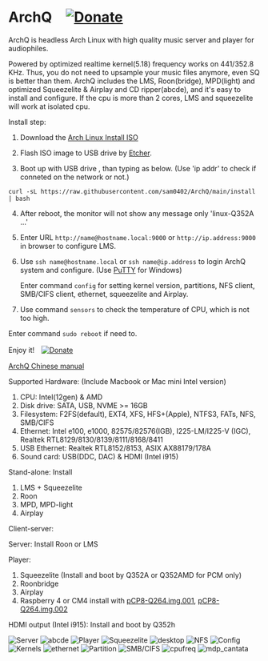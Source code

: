 # ArchQ　[![Donate](images/pdonate.png)](https://paypal.me/sam402shu)

ArchQ is headless Arch Linux with high quality music server and player for audiophiles.

Powered by optimized realtime kernel(5.18) frequency works on 441/352.8 KHz.
Thus, you do not need to upsample your music files anymore, even SQ is better than them.
ArchQ includes the LMS, Roon(bridge), MPD(light) and optimized Squeezelite & Airplay and CD ripper(abcde), and it's easy to install and configure.
If the cpu is more than 2 cores, LMS and squeezelite will work at isolated cpu.


Install step:
1. Download the [Arch Linux Install ISO](http://mirror.rackspace.com/archlinux/iso/latest/)

2. Flash ISO image to USB drive by [Etcher](https://www.balena.io/etcher/?).

3. Boot up with USB drive , than typing as below. (Use 'ip addr' to check if conneted on the network or not.)
 
`curl -sL https://raw.githubusercontent.com/sam0402/ArchQ/main/install | bash`

4. After reboot, the monitor will not show any message only 'linux-Q352A ...'

5. Enter URL `http://name@hostname.local:9000` or `http://ip.address:9000` in browser to configure LMS.

6. Use `ssh name@hostname.local` or `ssh name@ip.address` to login ArchQ system and configure. (Use [PuTTY](https://www.putty.org) for Windows)
   
   Enter command `config` for setting kernel version, partitions, NFS client, SMB/CIFS client, ethernet, squeezelite and Airplay.

7. Use command `sensors` to check the temperature of CPU, which is not too high.

Enter command `sudo reboot` if need to.

Enjoy it!　[![Donate](images/buymeacoffee.png)](https://buymeacoff.ee/samshu.tw)
 
[ArchQ Chinese manual](http://www.stsd99.com/phpBB3/viewtopic.php?f=61&t=3210&sid=702a4898b30a89bc20ba1276940ef412) 

Supported Hardware: (Include Macbook or Mac mini Intel version)
 1. CPU: Intel(12gen) & AMD 
 2. Disk drive: SATA, USB, NVME >= 16GB
 3. Filesystem: F2FS(default), EXT4, XFS, HFS+(Apple), NTFS3, FATs, NFS, SMB/CIFS
 4. Ethernet: Intel e100, e1000, 82575/82576(IGB), I225-LM/I225-V (IGC), Realtek RTL8129/8130/8139/8111/8168/8411
 5. USB Ethernet: Realtek RTL8152/8153, ASIX AX88179/178A
 6. Sound card: USB(DDC, DAC) & HDMI (Intel i915)

Stand-alone: Install
 1. LMS + Squeezelite
 2. Roon
 4. MPD, MPD-light
 5. Airplay

Client-server:

 Server: Install Roon or LMS
 
 Player:
  1. Squeezelite (Install and boot by Q352A or Q352AMD for PCM only)
  3. Roonbridge
  4. Airplay
  5. Raspberry 4 or CM4 install with [pCP8-Q264.img.001](https://raw.githubusercontent.com/sam0402/pcp-44.1KHz/master/pCP8-Q264.img.7z.001),  [pCP8-Q264.img.002](https://raw.githubusercontent.com/sam0402/pcp-44.1KHz/master/pCP8-Q264.img.7z.002)
     
 HDMI output (Intel i915): Install and boot by Q352h

![Server](images/servers.png)
![abcde](images/abcde.png)
![Player](images/player.png)
![Squeezelite](images/squeezelite.png)
![desktop](images/desktop_vnc.png)
![NFS](images/nfs_mount.png)
![Config](images/config.png)
![Kernels](images/kernels5181.png)
![ethernet](images/ethernet.png)
![Partition](images/partition_mount.png)
![SMB/CIFS](images/smbcifs.png)
![cpufreq](images/cpu_freq.png)
![mdp_cantata](images/mpd_cantata.jpg)
